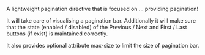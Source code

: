 A lightweight pagination directive that is focused on ... providing pagination!

It will take care of visualising a pagination bar. Additionally it will make sure that the state (enabled / disabled) of the Previous / Next and First / Last buttons (if exist) is maintained correctly.

It also provides optional attribute max-size to limit the size of pagination bar.